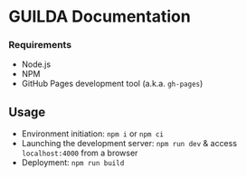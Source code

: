 # GUILDA Documentation


### Requirements
 - Node.js
 - NPM
 - GitHub Pages development tool (a.k.a. `gh-pages`)


## Usage
 - Environment initiation: `npm i` or `npm ci`
 - Launching the development server: `npm run dev` & access `localhost:4000` from a browser
 - Deployment: `npm run build`
